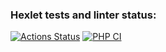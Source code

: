 ### Hexlet tests and linter status:
[![Actions Status](https://github.com/vyachka1001/php-project-lvl3/workflows/hexlet-check/badge.svg)](https://github.com/vyachka1001/php-project-lvl3/actions)
[![PHP CI](https://github.com/vyachka1001/php-project-lvl3/actions/workflows/php-ci.yml/badge.svg)](https://github.com/vyachka1001/php-project-lvl3/actions/workflows/php-ci.yml)